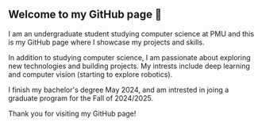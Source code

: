 ## Welcome to my GitHub page 👋

I am an undergraduate student studying computer science at PMU and this is my GitHub page where I showcase my projects and skills. 


In addition to studying computer science, I am passionate about exploring new technologies and building projects. My intrests include deep learning and computer vision (starting to explore robotics).

I finish my bachelor's degree May 2024, and am intrested in joing a graduate program for the Fall of 2024/2025.


Thank you for visiting my GitHub page!
